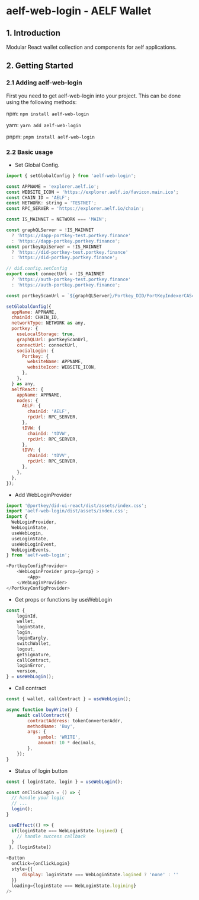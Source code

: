 # aelf-web-login - AELF Wallet

## 1. Introduction

Modular React wallet collection and components for aelf applications.

## 2. Getting Started

### 2.1 Adding aelf-web-login

First you need to get aelf-web-login into your project. This can be done using the following methods:

npm: `npm install aelf-web-login`

yarn: `yarn add aelf-web-login`

pnpm: `pnpm install aelf-web-login`

### 2.2 Basic usage

- Set Global Config.

```javascript
import { setGlobalConfig } from 'aelf-web-login';

const APPNAME = 'explorer.aelf.io';
const WEBSITE_ICON = 'https://explorer.aelf.io/favicon.main.ico';
const CHAIN_ID = 'AELF';
const NETWORK: string = 'TESTNET';
const RPC_SERVER = 'https://explorer.aelf.io/chain';

const IS_MAINNET = NETWORK === 'MAIN';

const graphQLServer = !IS_MAINNET
  ? 'https://dapp-portkey-test.portkey.finance'
  : 'https://dapp-portkey.portkey.finance';
const portkeyApiServer = !IS_MAINNET
  ? 'https://did-portkey-test.portkey.finance'
  : 'https://did-portkey.portkey.finance';

// did.config.setConfig
export const connectUrl = !IS_MAINNET
  ? 'https://auth-portkey-test.portkey.finance'
  : 'https://auth-portkey.portkey.finance';

const portkeyScanUrl = `${graphQLServer}/Portkey_DID/PortKeyIndexerCASchema/graphql`;

setGlobalConfig({
  appName: APPNAME,
  chainId: CHAIN_ID,
  networkType: NETWORK as any,
  portkey: {
    useLocalStorage: true,
    graphQLUrl: portkeyScanUrl,
    connectUrl: connectUrl,
    socialLogin: {
      Portkey: {
        websiteName: APPNAME,
        websiteIcon: WEBSITE_ICON,
      },
    }，
  } as any,
  aelfReact: {
    appName: APPNAME,
    nodes: {
      AELF: {
        chainId: 'AELF',
        rpcUrl: RPC_SERVER,
      },
      tDVW: {
        chainId: 'tDVW',
        rpcUrl: RPC_SERVER,
      },
      tDVV: {
        chainId: 'tDVV',
        rpcUrl: RPC_SERVER,
      },
    },
  },
});
```

- Add WebLoginProvider

```javascript
import '@portkey/did-ui-react/dist/assets/index.css';
import 'aelf-web-login/dist/assets/index.css';
import {
  WebLoginProvider,
  WebLoginState,
  useWebLogin,
  useLoginState,
  useWebLoginEvent,
  WebLoginEvents,
} from 'aelf-web-login';

<PortkeyConfigProvider>
    <WebLoginProvider prop={prop} >
        <App>
    </WebLoginProvider>
</PortkeyConfigProvider>
```

- Get props or functions by useWebLogin

```javascript
const {
	loginId,
	wallet,
	loginState,
	login,
	loginEargly,
	switchWallet,
	logout,
	getSignature,
	callContract,
	loginError,
	version,
} = useWebLogin();
```

- Call contract

```javascript
const { wallet, callContract } = useWebLogin();

async function buyWrite() {
	await callContract({
		contractAddress: tokenConverterAddr,
		methodName: 'Buy',
		args: {
			symbol: 'WRITE',
			amount: 10 * decimals,
		},
	});
}
```

- Status of login button

```javascript
const { loginState, login } = useWebLogin();

const onClickLogin = () => {
  // handle your logic
  // ...
  login();
}

 useEffect(() => {
  if(loginState === WebLoginState.logined) {
    // handle success callback
  }
 }, [loginState])

<Button
  onClick={onClickLogin}
  style={{
      display: loginState === WebLoginState.logined ? 'none' : ''
  }}
  loading={loginState === WebLoginState.logining}
/>
```
